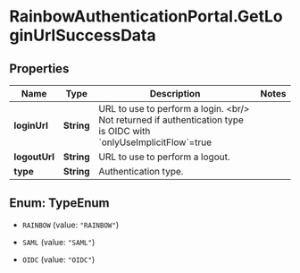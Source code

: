 # RainbowAuthenticationPortal.GetLoginUrlSuccessData

## Properties

Name | Type | Description | Notes
------------ | ------------- | ------------- | -------------
**loginUrl** | **String** | URL to use to perform a login. &lt;br/&gt; Not returned if authentication type is OIDC with &#x60;onlyUseImplicitFlow&#x60;&#x3D;true | 
**logoutUrl** | **String** | URL to use to perform a logout. | 
**type** | **String** | Authentication type. | 



## Enum: TypeEnum


* `RAINBOW` (value: `"RAINBOW"`)

* `SAML` (value: `"SAML"`)

* `OIDC` (value: `"OIDC"`)




